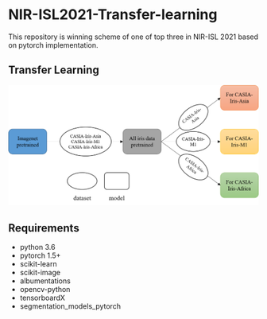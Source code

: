 # NIR-ISL2021-Transfer-learning
This repository is winning scheme of one of top three in NIR-ISL 2021 based on pytorch implementation.
## Transfer Learning
![Alt text](/pic/transfer.png)
## Requirements
* python 3.6
* pytorch 1.5+
* scikit-learn
* scikit-image
* albumentations
* opencv-python
* tensorboardX
* segmentation_models_pytorch
